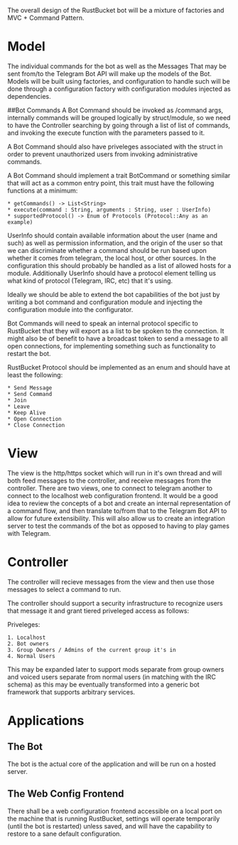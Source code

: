 The overall design of the RustBucket bot will be a mixture of factories
and MVC + Command Pattern. 

# Model
The individual commands for the bot as well as the Messages
That may be sent from/to the Telegram Bot API will make up
the models of the Bot. Models will be built using factories,
and configuration to handle such will be done through a
configuration factory with configuration modules injected as
dependencies.

##Bot Commands
A Bot Command should be invoked as /command args, internally
commands will be grouped logically by struct/module, so we need to
have the Controller searching by going through a list of list of
commands, and invoking the execute function with the parameters
passed to it. 

A Bot Command should also have priveleges associated with the struct
in order to prevent unauthorized users from invoking administrative
commands.

A Bot Command should implement a trait BotCommand or something similar
that will act as a common entry point, this trait must have the following
functions at a minimum:

    * getCommands() -> List<String>
    * execute(command : String, arguments : String, user : UserInfo)
    * supportedProtocol() -> Enum of Protocols (Protocol::Any as an example)

UserInfo should contain available information about the user (name and such)
as well as permission information, and the origin of the user so that we can
discriminate whether a command should be run based upon whether it comes from
telegram, the local host, or other sources. In the configuration this should
probably be handled as a list of allowed hosts for a module. Additionally
UserInfo should have a protocol element telling us what kind of protocol
(Telegram, IRC, etc) that it's using.

Ideally we should be able to extend the bot capabilities of the bot
just by writing a bot command and configuration module and injecting
the configuration module into the configurator.

Bot Commands will need to speak an internal protocol specific to RustBucket
that they will export as a list<RustyBotProtocol> to be spoken to the connection.
It might also be of benefit to have a broadcast token to send a message to all open
connections, for implementing something such as functionality to restart the bot.

RustBucket Protocol should be implemented as an enum and should have at least the
following:

    * Send Message
    * Send Command
    * Join
    * Leave
    * Keep Alive
    * Open Connection
    * Close Connection

# View
The view is the http/https socket which will run in it's own thread
and will both feed messages to the controller, and receive messages 
from the controller. There are two views, one to connect to telegram
another to connect to the localhost web configuration frontend. It
would be a good idea to review the concepts of a bot and create an
internal representation of a command flow, and then translate to/from
that to the Telegram Bot API to allow for future extensibility. This
will also allow us to create an integration server to test the commands
of the bot as opposed to having to play games with Telegram.

# Controller
The controller will recieve messages from the view and then use
those messages to select a command to run.

The controller should support a security infrastructure to recognize
users that message it and grant tiered priveleged access as follows:

Priveleges:

    1. Localhost
    2. Bot owners
    3. Group Owners / Admins of the current group it's in
    4. Normal Users

This may be expanded later to support mods separate from group owners
and voiced users separate from normal users (in matching with the IRC
schema) as this may be eventually transformed into a generic bot framework
that supports arbitrary services.

# Applications
## The Bot
The bot is the actual core of the application and will be run on
a hosted server.

## The Web Config Frontend
There shall be a web configuration frontend accessible on a local
port on the machine that is running RustBucket, settings will operate
temporarily (until the bot is restarted) unless saved, and will have
the capability to restore to a sane default configuration. 

